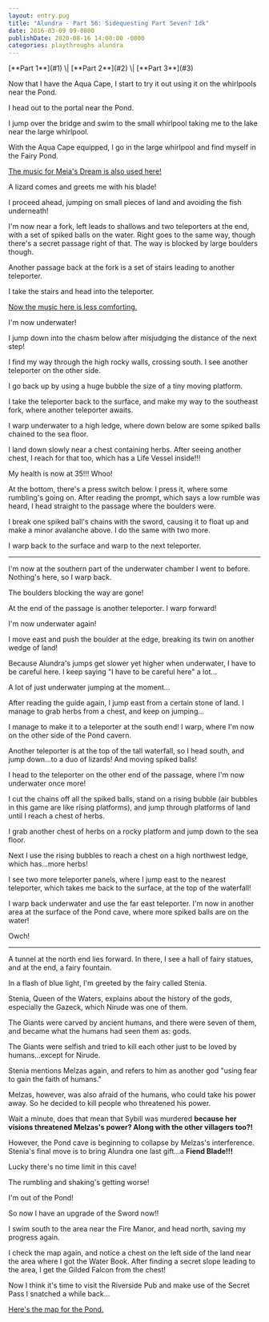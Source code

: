 ```yaml
---
layout: entry.pug
title: "Alundra - Part 56: Sidequesting Part Seven? Idk"
date: 2016-03-09 09-0800
publishDate: 2020-08-16 14:00:00 -0800
categories: playthroughs alundra
---
```


<p class="entry-partination" markdown="1">[**Part 1**](#1) \| [**Part 2**](#2) \| [**Part 3**](#3)</p>

<a name="1"></a>

Now that I have the Aqua Cape, I start to try it out using it on the whirlpools near the Pond.

I head out to the portal near the Pond.

I jump over the bridge and swim to the small whirlpool taking me to the lake near the large whirlpool.

With the Aqua Cape equipped, I go in the large whirlpool and find myself in the Fairy Pond.

<a href="https://www.youtube.com/watch?v=v3waeXh2siQ">The music for Meia's Dream is also used here!</a>

A lizard comes and greets me with his blade!

I proceed ahead, jumping on small pieces of land and avoiding the fish underneath!

I'm now near a fork, left leads to shallows and two teleporters at the end, with a set of spiked balls on the water. Right goes to the same way, though there's a secret passage right of that. The way is blocked by large boulders though.

Another passage back at the fork is a set of stairs leading to another teleporter.

I take the stairs and head into the teleporter.

<a href="https://www.youtube.com/watch?v=OqNjQ_KMsiA">Now the music here is less comforting.</a>

I'm now underwater!

I jump down into the chasm below after misjudging the distance of the next step!

I find my way through the high rocky walls, crossing south. I see another teleporter on the other side.

I go back up by using a huge bubble the size of a tiny moving platform.

I take the teleporter back to the surface, and make my way to the southeast fork, where another teleporter awaits.

I warp underwater to a high ledge, where down below are some spiked balls chained to the sea floor.

I land down slowly near a chest containing herbs. After seeing another chest, I reach for that too, which has a Life Vessel inside!!!

My health is now at 35!!! Whoo!

At the bottom, there's a press switch below. I press it, where some rumbling's going on. After reading the prompt, which says a low rumble was heard, I head straight to the passage where the boulders were.

I break one spiked ball's chains with the sword, causing it to float up and make a minor avalanche above. I do the same with two more.

I warp back to the surface and warp to the next teleporter.

<a name="2"></a>

---

I'm now at the southern part of the underwater chamber I went to before. Nothing's here, so I warp back.

The boulders blocking the way are gone!

At the end of the passage is another teleporter. I warp forward!

I'm now underwater again!

I move east and push the boulder at the edge, breaking its twin on another wedge of land!

Because Alundra's jumps get slower yet higher when underwater, I have to be careful here. I keep saying "I have to be careful here" a lot...

A lot of just underwater jumping at the moment...

After reading the guide again, I jump east from a certain stone of land. I manage to grab herbs from a chest, and keep on jumping...

I manage to make it to a teleporter at the south end! I warp, where I'm now on the other side of the Pond cavern.

Another teleporter is at the top of the tall waterfall, so I head south, and jump down...to a duo of lizards! And moving spiked balls!

I head to the teleporter on the other end of the passage, where I'm now underwater once more!

I cut the chains off all the spiked balls, stand on a rising bubble (air bubbles in this game are like rising platforms), and jump through platforms of land until I reach a chest of herbs.

I grab another chest of herbs on a rocky platform and jump down to the sea floor.

Next I use the rising bubbles to reach a chest on a high northwest ledge, which has...more herbs!

I see two more teleporter panels, where I jump east to the nearest teleporter, which takes me back to the surface, at the top of the waterfall!

I warp back underwater and use the far east teleporter. I'm now in another area at the surface of the Pond cave, where more spiked balls are on the water!

Owch!

<a name="3"></a>

---

A tunnel at the north end lies forward. In there, I see a hall of fairy statues, and at the end, a fairy fountain.

In a flash of blue light, I'm greeted by the fairy called Stenia.

Stenia, Queen of the Waters, explains about the history of the gods, especially the Gazeck, which Nirude was one of them.

The Giants were carved by ancient humans, and there were seven of them, and became what the humans had seen them as: gods.

The Giants were selfish and tried to kill each other just to be loved by humans...except for Nirude.

Stenia mentions Melzas again, and refers to him as another god "using fear to gain the faith of humans."

Melzas, however, was also afraid of the humans, who could take his power away. So he decided to kill people who threatened his power.

Wait a minute, does that mean that Sybill was murdered **because her visions threatened Melzas's power? Along with the other villagers too?!**

However, the Pond cave is beginning to collapse by Melzas's interference. Stenia's final move is to bring Alundra one last gift...a **Fiend Blade!!!**

Lucky there's no time limit in this cave!

The rumbling and shaking's getting worse!

I'm out of the Pond!

So now I have an upgrade of the Sword now!!

I swim south to the area near the Fire Manor, and head north, saving my progress again.

I check the map again, and notice a chest on the left side of the land near the area where I got the Water Book. After finding a secret slope leading to the area, I get the Gilded Falcon from the chest!

Now I think it's time to visit the Riverside Pub and make use of the Secret Pass I snatched a while back...

<a href="http://vgmaps.com/Atlas/PSX/Alundra-FairyPond.png">Here's the map for the Pond.</a>